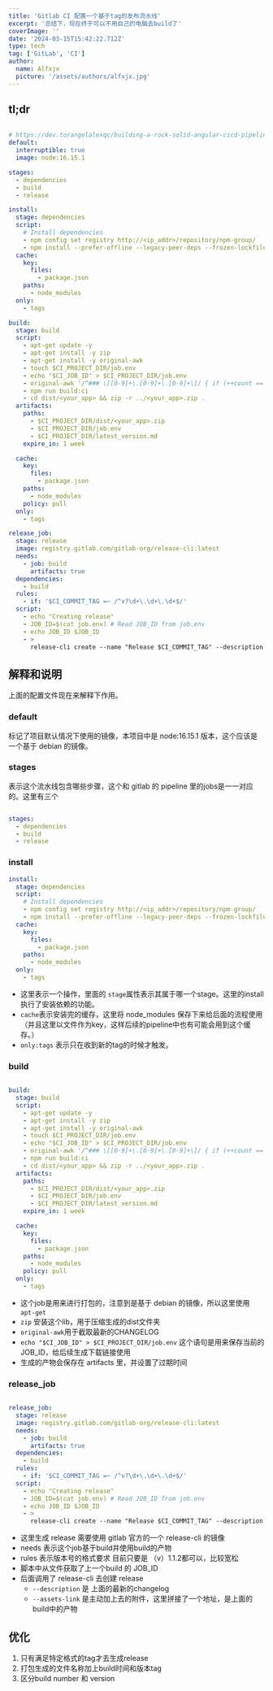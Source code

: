 ```yaml
---
title: 'Gitlab CI 配置一个基于tag的发布流水线'
excerpt: '总结下，现在终于可以不用自己的电脑去build了'
coverImage: ''
date: '2024-03-15T15:42:22.712Z'
type: tech
tag: ['GitLab', 'CI']
author:
  name: Alfxjx
  picture: '/assets/authors/alfxjx.jpg'
---
```


## tl;dr

```yaml

# https://dev.to/angelalexqc/building-a-rock-solid-angular-cicd-pipeline-with-gitlab-a-step-by-step-guide-1fjl
default:
  interruptible: true
  image: node:16.15.1

stages:
  - dependencies
  - build
  - release

install:
  stage: dependencies
  script:
    # Install dependencies
    - npm config set registry http://<ip_addr>/repository/npm-group/
    - npm install --prefer-offline --legacy-peer-deps --frozen-lockfile
  cache:
    key:
      files:
        - package.json
    paths:
      - node_modules
  only:
    - tags

build:
  stage: build
  script:
    - apt-get update -y
    - apt-get install -y zip
    - apt-get install -y original-awk
    - touch $CI_PROJECT_DIR/job.env
    - echo "$CI_JOB_ID" > $CI_PROJECT_DIR/job.env
    - original-awk '/^### \[[0-9]+\.[0-9]+\.[0-9]+\]/ { if (++count == 2) exit } 1' CHANGELOG.md > latest_version.md
    - npm run build:ci
    - cd dist/<your_app> && zip -r ../<your_app>.zip .
  artifacts:
    paths:
      - $CI_PROJECT_DIR/dist/<your_app>.zip
      - $CI_PROJECT_DIR/job.env
      - $CI_PROJECT_DIR/latest_version.md
    expire_in: 1 week

  cache:
    key:
      files:
        - package.json
    paths:
      - node_modules
    policy: pull
  only:
    - tags

release_job:
  stage: release
  image: registry.gitlab.com/gitlab-org/release-cli:latest
  needs:
    - job: build
      artifacts: true
  dependencies:
    - build
  rules:
    - if: '$CI_COMMIT_TAG =~ /^v?\d+\.\d+\.\d+$/'
  script:
    - echo "Creating release"
    - JOB_ID=$(cat job.env) # Read JOB_ID from job.env
    - echo JOB_ID $JOB_ID
    - >
      release-cli create --name "Release $CI_COMMIT_TAG" --description "$(cat latest_version.md)" --tag-name "$CI_COMMIT_TAG" --ref "$CI_COMMIT_SHA" --assets-link "{\"name\": \"<your_app>.zip\", \"url\": \"http://<repo_url>/-/jobs/$JOB_ID/artifacts/raw/dist/<your_app>.zip?job=build\" }"


```

## 解释和说明

上面的配置文件现在来解释下作用。

### default

标记了项目默认情况下使用的镜像，本项目中是 node:16.15.1 版本，这个应该是一个基于 debian 的镜像。

### stages

表示这个流水线包含哪些步骤，这个和 gitlab  的 pipeline 里的jobs是一一对应的。这里有三个

```yaml

stages:
  - dependencies
  - build
  - release

```

### install

```yaml
install:
  stage: dependencies
  script:
    # Install dependencies
    - npm config set registry http://<ip_addr>/repository/npm-group/
    - npm install --prefer-offline --legacy-peer-deps --frozen-lockfile
  cache:
    key:
      files:
        - package.json
    paths:
      - node_modules
  only:
    - tags

```

- 这里表示一个操作，里面的 `stage`属性表示其属于哪一个stage。这里的install执行了安装依赖的功能。
- `cache`表示安装完的缓存，这里将 node_modules 保存下来给后面的流程使用（并且这里以文件作为key，这样后续的pipeline中也有可能会用到这个缓存。）
- `only:tags` 表示只在收到新的tag的时候才触发。

### build

```yaml

build:
  stage: build
  script:
    - apt-get update -y
    - apt-get install -y zip
    - apt-get install -y original-awk
    - touch $CI_PROJECT_DIR/job.env
    - echo "$CI_JOB_ID" > $CI_PROJECT_DIR/job.env
    - original-awk '/^### \[[0-9]+\.[0-9]+\.[0-9]+\]/ { if (++count == 2) exit } 1' CHANGELOG.md > latest_version.md
    - npm run build:ci
    - cd dist/<your_app> && zip -r ../<your_app>.zip .
  artifacts:
    paths:
      - $CI_PROJECT_DIR/dist/<your_app>.zip
      - $CI_PROJECT_DIR/job.env
      - $CI_PROJECT_DIR/latest_version.md
    expire_in: 1 week

  cache:
    key:
      files:
        - package.json
    paths:
      - node_modules
    policy: pull
  only:
    - tags

```

- 这个job是用来进行打包的，注意到是基于 debian 的镜像，所以这里使用 `apt-get` 
- `zip` 安装这个lib，用于压缩生成的dist文件夹
- `original-awk`用于截取最新的CHANGELOG
- `echo "$CI_JOB_ID" > $CI_PROJECT_DIR/job.env` 这个语句是用来保存当前的 JOB_ID，给后续生成下载链接使用
- 生成的产物会保存在 artifacts 里，并设置了过期时间

### release_job

```yaml

release_job:
  stage: release
  image: registry.gitlab.com/gitlab-org/release-cli:latest
  needs:
    - job: build
      artifacts: true
  dependencies:
    - build
  rules:
    - if: '$CI_COMMIT_TAG =~ /^v?\d+\.\d+\.\d+$/'
  script:
    - echo "Creating release"
    - JOB_ID=$(cat job.env) # Read JOB_ID from job.env
    - echo JOB_ID $JOB_ID
    - >
      release-cli create --name "Release $CI_COMMIT_TAG" --description "$(cat latest_version.md)" --tag-name "$CI_COMMIT_TAG" --ref "$CI_COMMIT_SHA" --assets-link "{\"name\": \"<your_app>.zip\", \"url\": \"http://<repo_url>/-/jobs/$JOB_ID/artifacts/raw/dist/<your_app>.zip?job=build\" }"
```

- 这里生成 release 需要使用 gitlab 官方的一个 release-cli 的镜像
- needs 表示这个job基于build并使用build的产物
- rules 表示版本号的格式要求 目前只要是 （v）1.1.2都可以，比较宽松
- 脚本中从文件获取了上一个build 的 JOB_ID
- 后面调用了 release-cli 去创建 release
	-  `--description` 是 上面的最新的changelog
	-  `--assets-link` 是主动加上去的附件，这里拼接了一个地址，是上面的build中的产物


## 优化

1. 只有满足特定格式的tag才去生成release
2. 打包生成的文件名称加上build时间和版本tag
3. 区分build number 和 version
